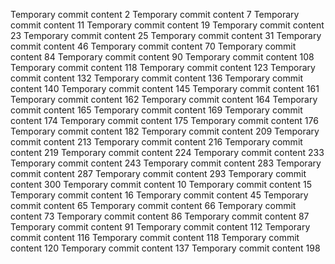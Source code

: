 Temporary commit content 2
Temporary commit content 7
Temporary commit content 11
Temporary commit content 19
Temporary commit content 23
Temporary commit content 25
Temporary commit content 31
Temporary commit content 46
Temporary commit content 70
Temporary commit content 84
Temporary commit content 90
Temporary commit content 108
Temporary commit content 118
Temporary commit content 123
Temporary commit content 132
Temporary commit content 136
Temporary commit content 140
Temporary commit content 145
Temporary commit content 161
Temporary commit content 162
Temporary commit content 164
Temporary commit content 165
Temporary commit content 169
Temporary commit content 174
Temporary commit content 175
Temporary commit content 176
Temporary commit content 182
Temporary commit content 209
Temporary commit content 213
Temporary commit content 216
Temporary commit content 219
Temporary commit content 224
Temporary commit content 233
Temporary commit content 243
Temporary commit content 283
Temporary commit content 287
Temporary commit content 293
Temporary commit content 300
Temporary commit content 10
Temporary commit content 15
Temporary commit content 16
Temporary commit content 45
Temporary commit content 65
Temporary commit content 66
Temporary commit content 73
Temporary commit content 86
Temporary commit content 87
Temporary commit content 91
Temporary commit content 112
Temporary commit content 116
Temporary commit content 118
Temporary commit content 120
Temporary commit content 137
Temporary commit content 198
